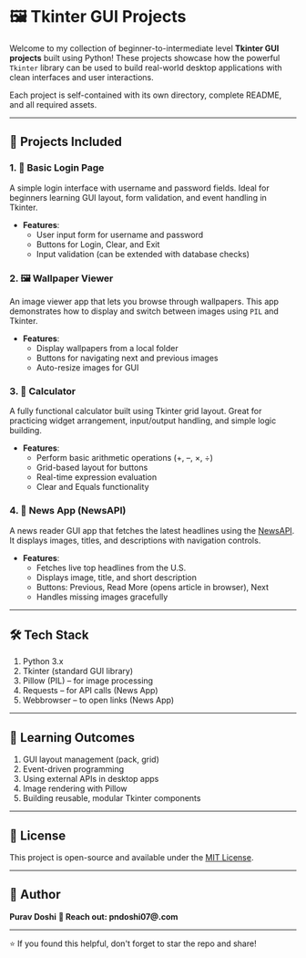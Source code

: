 # 🖼️ Tkinter GUI Projects

Welcome to my collection of beginner-to-intermediate level **Tkinter GUI projects** built using Python! These projects showcase how the powerful `Tkinter` library can be used to build real-world desktop applications with clean interfaces and user interactions.

Each project is self-contained with its own directory, complete README, and all required assets.

---

## 📁 Projects Included

### 1. 🔐 Basic Login Page
A simple login interface with username and password fields. Ideal for beginners learning GUI layout, form validation, and event handling in Tkinter.

- **Features**:
  - User input form for username and password
  - Buttons for Login, Clear, and Exit
  - Input validation (can be extended with database checks)


### 2. 🖼️ Wallpaper Viewer
An image viewer app that lets you browse through wallpapers. This app demonstrates how to display and switch between images using `PIL` and Tkinter.

- **Features**:
  - Display wallpapers from a local folder
  - Buttons for navigating next and previous images
  - Auto-resize images for GUI

### 3. 🧮 Calculator
A fully functional calculator built using Tkinter grid layout. Great for practicing widget arrangement, input/output handling, and simple logic building.

- **Features**:
  - Perform basic arithmetic operations (+, –, ×, ÷)
  - Grid-based layout for buttons
  - Real-time expression evaluation
  - Clear and Equals functionality

### 4. 📰 News App (NewsAPI)
A news reader GUI app that fetches the latest headlines using the [NewsAPI](https://newsapi.org/). It displays images, titles, and descriptions with navigation controls.

- **Features**:
  - Fetches live top headlines from the U.S.
  - Displays image, title, and short description
  - Buttons: Previous, Read More (opens article in browser), Next
  - Handles missing images gracefully

---

## 🛠️ Tech Stack
1. Python 3.x
2. Tkinter (standard GUI library)
3. Pillow (PIL) – for image processing
4. Requests – for API calls (News App)
5. Webbrowser – to open links (News App)

---

## 🧠 Learning Outcomes
1. GUI layout management (pack, grid)
2. Event-driven programming
3. Using external APIs in desktop apps
4. Image rendering with Pillow
5. Building reusable, modular Tkinter components

---

## 📄 License
This project is open-source and available under the [MIT License](LICENSE).

---

## 👋 Author
**Purav Doshi**
**📧 Reach out: pndoshi07@.com**

---
⭐ If you found this helpful, don't forget to star the repo and share!